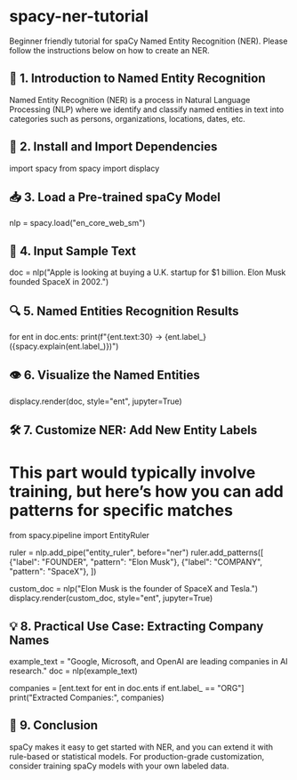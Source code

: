 # spacy-ner-tutorial
Beginner friendly tutorial for spaCy Named Entity Recognition (NER). Please follow the instructions below on how to create an NER.

## 🧠 1. Introduction to Named Entity Recognition
Named Entity Recognition (NER) is a process in Natural Language Processing (NLP) where we identify and classify
named entities in text into categories such as persons, organizations, locations, dates, etc.


## 🧰 2. Install and Import Dependencies
import spacy
from spacy import displacy

## 📥 3. Load a Pre-trained spaCy Model
nlp = spacy.load("en_core_web_sm")


## 📝 4. Input Sample Text
doc = nlp("Apple is looking at buying a U.K. startup for $1 billion. Elon Musk founded SpaceX in 2002.")


## 🔍 5. Named Entities Recognition Results
for ent in doc.ents:
    print(f"{ent.text:30} -> {ent.label_} ({spacy.explain(ent.label_)})")
    

## 👁️ 6. Visualize the Named Entities
displacy.render(doc, style="ent", jupyter=True)


## 🛠️ 7. Customize NER: Add New Entity Labels
# This part would typically involve training, but here’s how you can add patterns for specific matches
from spacy.pipeline import EntityRuler

ruler = nlp.add_pipe("entity_ruler", before="ner")
ruler.add_patterns([
    {"label": "FOUNDER", "pattern": "Elon Musk"},
    {"label": "COMPANY", "pattern": "SpaceX"},
])

custom_doc = nlp("Elon Musk is the founder of SpaceX and Tesla.")
displacy.render(custom_doc, style="ent", jupyter=True)


## 💡 8. Practical Use Case: Extracting Company Names
example_text = "Google, Microsoft, and OpenAI are leading companies in AI research."
doc = nlp(example_text)

companies = [ent.text for ent in doc.ents if ent.label_ == "ORG"]
print("Extracted Companies:", companies)


## 📘 9. Conclusion
spaCy makes it easy to get started with NER, and you can extend it with rule-based or statistical models.
For production-grade customization, consider training spaCy models with your own labeled data.

